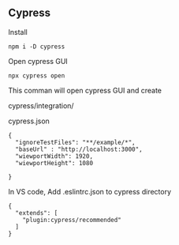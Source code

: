## Cypress
Install
```
npm i -D cypress
```

Open cypress GUI
```
npx cypress open
```
This comman will open cypress GUI and create 

cypress/integration/

cypress.json
```
{
  "ignoreTestFiles": "**/example/*",
  "baseUrl" : "http://localhost:3000",
  "wiewportWidth": 1920,
  "wiewportHeight": 1080

}
```

In VS code, Add .eslintrc.json to cypress directory
```
{
  "extends": [
    "plugin:cypress/recommended"
  ]
}
```